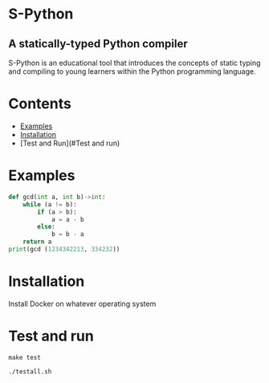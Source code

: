 # S-Python
## A statically-typed Python compiler   

S-Python is an educational tool that introduces the concepts of static typing and compiling to young learners within the Python programming language.

# Contents
* [Examples](#Examples)
* [Installation](#Installation)
* [Test and Run](#Test and run)

# Examples
```py
def gcd(int a, int b)->int:
    while (a != b):
        if (a > b):    
            a = a - b
        else:
            b = b - a
    return a
print(gcd (1234342213, 334232))
```
# Installation

Install Docker on whatever operating system 

# Test and run
```console
make test
```
```console
./testall.sh
```
